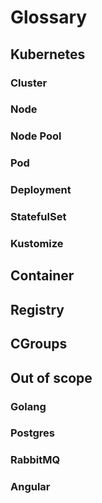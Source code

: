# Glossary

## Kubernetes

### Cluster

### Node

### Node Pool

### Pod

### Deployment

### StatefulSet

### Kustomize

## Container

## Registry

## CGroups

## Out of scope

### Golang

### Postgres

### RabbitMQ

### Angular